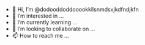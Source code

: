 - 👋 Hi, I’m @dodooddoddooookkllsnmdsvjkdfndjkfn
- 👀 I’m interested in ...
- 🌱 I’m currently learning ...
- 💞️ I’m looking to collaborate on ...
- 📫 How to reach me ...

<!---
dodooddoddooookkllsnmdsvjkdfndjkfn/dodooddoddooookkllsnmdsvjkdfndjkfn is a ✨ special ✨ repository because its `README.md` (this file) appears on your GitHub profile.
You can click the Preview link to take a look at your changes.
--->
